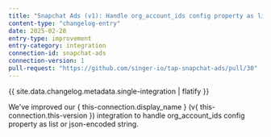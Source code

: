 ```yaml
---
title: "Snapchat Ads (v1): Handle org_account_ids config property as list or json-encoded string"
content-type: "changelog-entry"
date: 2025-02-28
entry-type: improvement
entry-category: integration
connection-id: snapchat-ads
connection-version: 1
pull-request: "https://github.com/singer-io/tap-snapchat-ads/pull/30"
---
```

{{ site.data.changelog.metadata.single-integration | flatify }}

We've improved our { this-connection.display_name } (v{ this-connection.this-version }) integration to handle org_account_ids config property as list or json-encoded string.